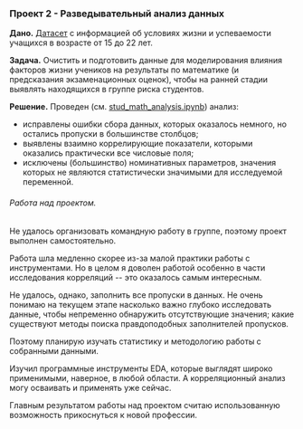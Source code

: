 ### Проект 2 - Разведывательный анализ данных

**Дано.** [Датасет](stud_math.csv) с информацией об условиях жизни и успеваемости учащихся в возрасте от 15 до 22 лет.

**Задача.** Очистить и подготовить данные для моделирования влияния факторов жизни учеников на результаты по математике (и предсказания экзаменационных оценок), чтобы на ранней стадии выявлять находящихся в группе риска студентов.

**Решение.** Проведен (см. [stud_math_analysis.ipynb](stud_math_analysis.ipynb)) анализ:

* исправлены ошибки сбора данных, которых оказалось немного, но остались пропуски в большинстве столбцов;
* выявлены взаимно коррелирующие показатели, которыми оказались практически все числовые поля;
* исключены (большинство) номинативных параметров, значения которых не являются статистически значимыми для исследуемой переменной.

###### Работа над проектом.

Не удалось организовать командную работу в группе, поэтому проект выполнен самостоятельно.

Работа шла медленно скорее из-за малой практики работы с инструментами. Но в целом я доволен работой особенно в части исследования корреляций -- это оказалось самым интересным.

Не удалось, однако, заполнить все пропуски в данных. Не очень понимаю на текущем этапе насколько важно глубоко исследовать данные, чтобы непременно обнаружить отсутствующие значения; какие существуют методы поиска правдоподобных заполнителей пропусков.

Поэтому планирую изучать статистику и методологию работы с собранными данными.

Изучил программные инструменты EDA, которые выглядят широко применимыми, наверное, в любой области. А корреляционный анализ могу осваивать и применять уже сейчас.

Главным результатом работы над проектом считаю использованную возможность прикоснуться к новой профессии.
